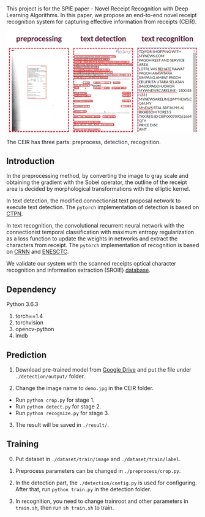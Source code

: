 #
This project is for the SPIE paper - Novel Receipt Recognition with Deep Learning Algorithms.
In this paper, we propose an end-to-end novel receipt recognition system for capturing effective information from receipts (CEIR).


![](demo2.png)

The CEIR has three parts: preprocess, detection, recognition.

## Introduction

In the preprocessing method, by converting the image to gray scale and obtaining the gradient with the Sobel operator, the outline of the receipt area is decided by morphological transformations with the elliptic kernel. 

In text detection, the modified connectionist text proposal network to execute text detection. 
The `pytorch` implementation of detection is based on [CTPN](https://github.com/WenmuZhou/ctpn.pytorch).

In text recognition, the convolutional recurrent neural network with the connectionist temporal classification with maximum entropy regularization as a loss function to update the weights in networks and extract the characters from receipt. 
The `pytorch` implementation of recognition is based on [CRNN](https://github.com/meijieru/crnn.pytorch) and [ENESCTC](https://github.com/liuhu-bigeye/enctc.crnn).

We validate our system with the scanned receipts optical character recognition and information extraction (SROIE) [database](https://drive.google.com/drive/folders/1ShItNWXyiY1tFDM5W02bceHuJjyeeJl2).

## Dependency
Python 3.6.3
1. torch==1.4
2. torchvision
3. opencv-python
4. lmdb

## Prediction

1. Download pre-trained model from [Google Drive](https://drive.google.com/file/d/1hQzbaJgqnu5jNuv80MpXx2eEVOe3vK5O/view?usp=sharing) and put the file under `./detection/output/` folder. 

2. Change the image name to `demo.jpg` in the CEIR folder.
* Run `python crop.py` for stage 1.
* Run `python detect.py` for stage 2.
* Run `python recognize.py` for stage 3.

3. The result will be saved in `./result/`.


## Training

0. Put dataset in `./dataset/train/image` and `./dataset/train/label`.

1. Preprocess parameters can be changed in `./preprocess/crop.py`.

2. In the detection part, the `./detection/config.py` is used for configuring. After that, run `python train.py` in the detection folder.

3. In recognition, you need to change trainroot and other parameters in `train.sh`, then run `sh train.sh` to train.
